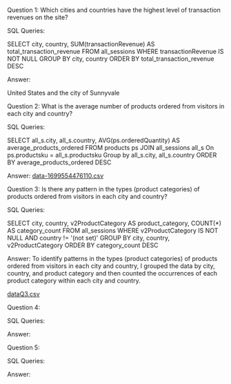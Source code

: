 Question 1: Which cities and countries have the highest level of transaction revenues on the site?

SQL Queries:

SELECT
    city,
    country,
    SUM(transactionRevenue) AS total_transaction_revenue
FROM
    all_sessions
WHERE
    transactionRevenue IS NOT NULL
GROUP BY
    city,
    country
ORDER BY
    total_transaction_revenue DESC

Answer: 

United States and the city of Sunnyvale


Question 2: What is the average number of products ordered from visitors in each city and country?

SQL Queries:


SELECT
    all_s.city,
    all_s.country,
    AVG(ps.orderedQuantity) AS average_products_ordered
FROM
    products ps
JOIN
    all_sessions all_s
On
    ps.productsku = all_s.productsku
Group by all_s.city,
    all_s.country
ORDER BY
    average_products_ordered DESC


Answer:
[data-1699554476110.csv](https://github.com/TyShuro/Project_SQL/files/13311604/data-1699554476110.csv)

Question 3:  Is there any pattern in the types (product categories) of products ordered from visitors in each city and country?

SQL Queries:

SELECT
    city,
    country,
    v2ProductCategory AS product_category,
    COUNT(*) AS category_count
FROM
    all_sessions
WHERE
    v2ProductCategory IS NOT NULL  AND country != '(not set)'
GROUP BY
    city,
    country,
    v2ProductCategory
ORDER BY
    category_count DESC

Answer:
To identify patterns in the types (product categories) of products ordered from visitors in each city and country, I grouped the data by city, country, and product category and then counted the occurrences of each product category within each city and country. 

[dataQ3.csv](https://github.com/TyShuro/Project_SQL/files/13311685/dataQ3.csv)

Question 4: 

SQL Queries:

Answer:



Question 5: 

SQL Queries:

Answer:
